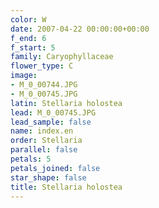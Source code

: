 ```yaml
---
color: W
date: 2007-04-22 00:00:00+00:00
f_end: 6
f_start: 5
family: Caryophyllaceae
flower_type: C
image:
- M_0_00744.JPG
- M_0_00745.JPG
latin: Stellaria holostea
lead: M_0_00745.JPG
lead_sample: false
name: index.en
order: Stellaria
parallel: false
petals: 5
petals_joined: false
star_shape: false
title: Stellaria holostea
---
```

